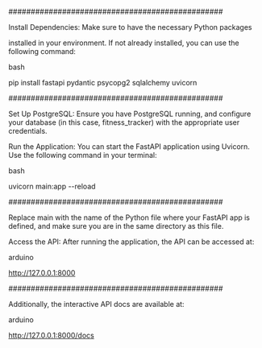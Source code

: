 

################################################

Install Dependencies: Make sure to have the necessary Python packages 

installed in your environment. If not already installed, you can use the following command:

bash

pip install fastapi pydantic psycopg2 sqlalchemy uvicorn



 ################################################

Set Up PostgreSQL: Ensure you have PostgreSQL running, and configure your database (in this case, fitness_tracker) with the appropriate user credentials.

Run the Application: You can start the FastAPI application using Uvicorn. Use the following command in your terminal:

bash


uvicorn main:app --reload


 ################################################

Replace main with the name of the Python file where your FastAPI app is defined, and make sure you are in the same directory as this file.

Access the API: After running the application, the API can be accessed at:

arduino

http://127.0.0.1:8000


################################################

Additionally, the interactive API docs are available at:

arduino

 http://127.0.0.1:8000/docs

